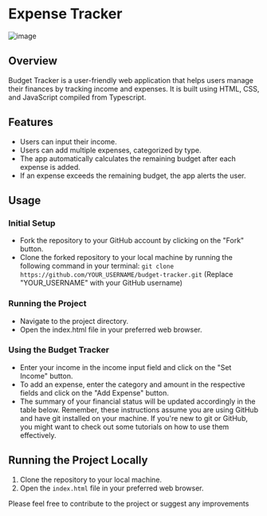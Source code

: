 # Expense Tracker

![image](https://github.com/EleoXDA/Expense_Tracker_JS/assets/27622683/af2a1f4a-5860-4b83-9baa-8b314c7025e6)

## Overview

Budget Tracker is a user-friendly web application that helps users manage their finances by tracking income and expenses. It is built using HTML, CSS, and JavaScript compiled from Typescript.

## Features

- Users can input their income.
- Users can add multiple expenses, categorized by type.
- The app automatically calculates the remaining budget after each expense is added.
- If an expense exceeds the remaining budget, the app alerts the user.

## Usage

### Initial Setup
- Fork the repository to your GitHub account by clicking on the "Fork" button.
- Clone the forked repository to your local machine by running the following command in your terminal: 
```git clone https://github.com/YOUR_USERNAME/budget-tracker.git```
(Replace "YOUR_USERNAME" with your GitHub username)
### Running the Project
- Navigate to the project directory.
- Open the index.html file in your preferred web browser.
### Using the Budget Tracker
- Enter your income in the income input field and click on the "Set Income" button.
- To add an expense, enter the category and amount in the respective fields and click on the "Add Expense" button.
- The summary of your financial status will be updated accordingly in the table below.
Remember, these instructions assume you are using GitHub and have git installed on your machine. If you're new to git or GitHub, you might want to check out some tutorials on how to use them effectively.

## Running the Project Locally

1. Clone the repository to your local machine.
2. Open the `index.html` file in your preferred web browser.

Please feel free to contribute to the project or suggest any improvements
